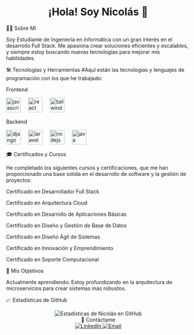 <div align="center">
<h1>¡Hola! Soy Nicolás 👋</h1>
</div>

👨‍💻 Sobre Mí

Soy Estudiante de Ingeniería en Informática con un gran interés en el desarrollo Full Stack. Me apasiona crear soluciones eficientes y escalables, y siempre estoy buscando nuevas tecnologías para mejorar mis habilidades.

🛠️ Tecnologías y Herramientas
#Aquí están las tecnologías y lenguajes de programación con los que he trabajado:

Frontend


<div align="left">
<img src="https://cdn.jsdelivr.net/gh/devicons/devicon/icons/javascript/javascript-original.svg" height="40" alt="javascript logo" />
<img width="12" />
<img src="https://cdn.jsdelivr.net/gh/devicons/devicon/icons/react/react-original.svg" height="40" alt="react logo" />
<img width="12" />
<img src="https://cdn.jsdelivr.net/gh/devicons/devicon/icons/tailwindcss/tailwindcss-original.svg" height="40" alt="tailwindcss logo" />
</div>

Backend


<div align="left">
<img src="https://cdn.jsdelivr.net/gh/devicons/devicon/icons/django/django-plain.svg" height="40" alt="django logo" />
<img width="12" />
<img src="https://cdn.jsdelivr.net/gh/devicons/devicon/icons/laravel/laravel-plain.svg" height="40" alt="laravel logo" />
<img width="12" />
<img src="https://cdn.jsdelivr.net/gh/devicons/devicon/icons/nodejs/nodejs-original.svg" height="40" alt="nodejs logo" />
<img width="12" />
<img src="https://cdn.jsdelivr.net/gh/devicons/devicon/icons/java/java-original.svg" height="40" alt="java logo" />
</div>


🎓 Certificados y Cursos

He completado los siguientes cursos y certificaciones, que me han proporcionado una base sólida en el desarrollo de software y la gestión de proyectos:

Certificado en Desarrollador Full Stack

Certificado en Arquitectura Cloud

Certificado en Desarrollo de Aplicaciones Básicas

Certificado en Diseño y Gestión de Base de Datos

Certificado en Diseño Ágil de Sistemas

Certificado en Innovación y Emprendimiento

Certificado en Soporte Computacional



🎯 Mis Objetivos

Actualmente aprendiendo: Estoy profundizando en la arquitectura de microservicios para crear sistemas más robustos.


📈 Estadísticas de GitHub

<div align="center">
<img src="https://github-readme-stats.vercel.app/api?username=nlxntz&show_icons=true&theme=dark" alt="Estadísticas de Nicolás en GitHub" />
</div>

<div align="center">📧 Contáctame</div>
<div align="center">
<a href="https://www.linkedin.com/in/nicoláslintz/">
<img src="https://img.shields.io/badge/LinkedIn-0077B5?style=for-the-badge&logo=linkedin&logoColor=white" alt="LinkedIn" />
</a>
<a href="mailto:lintznicolas2@gmail.com">
<img src="https://img.shields.io/badge/Email-D14836?style=for-the-badge&logo=gmail&logoColor=white" alt="Email" />
</a>
</div>
